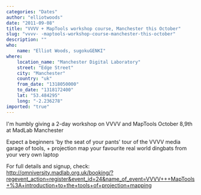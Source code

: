 ```yaml
---
categories: "Dates"
author: "elliotwoods"
date: "2011-09-08"
title: "VVVV + MapTools workshop course, Manchester this October"
slug: "vvvv- -maptools-workshop-course-manchester-this-october"
description: ""
who: 
    name: "Elliot Woods, sugokuGENKI"
where: 
    location_name: "Manchester Digital Laboratory"
    street: "Edge Street"
    city: "Manchester"
    country: "uk"
    from_date: "1318050000"
    to_date: "1318172400"
    lat: "53.484295"
    long: "-2.236278"
imported: "true"
---
```



I'm humbly giving a 2-day workshop on VVVV and MapTools October 8,9th at MadLab Manchester

Expect a beginners 'by the seat of your pants' tour of the VVVV media garage of tools, + projection map your favourite real world dingbats from your very own laptop

For full details and signup, check:
<http://omniversity.madlab.org.uk/booking/?regevent_action=register&event_id=24&name_of_event=VVVV+++MapTools+%3A+introduction+to+the+tools+of+projection+mapping>